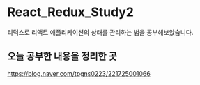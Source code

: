 # React_Redux_Study2
리덕스로 리액트 애플리케이션의 상태를 관리하는 법을 공부해보았습니다.
## 오늘 공부한 내용을 정리한 곳
https://blog.naver.com/tpgns0223/221725001066

